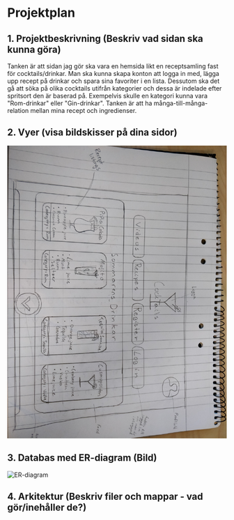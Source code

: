 # Projektplan

## 1. Projektbeskrivning (Beskriv vad sidan ska kunna göra)

Tanken är att sidan jag gör ska vara en hemsida likt en receptsamling fast för cocktails/drinkar. Man ska kunna skapa konton att logga in med, lägga upp recept på drinkar och spara sina favoriter i en lista. Dessutom ska det gå att söka på olika cocktails utifrån kategorier och dessa är indelade efter spritsort den är baserad på. Exempelvis skulle en kategori kunna vara "Rom-drinkar" eller "Gin-drinkar".
Tanken är att ha många-till-många-relation mellan mina recept och ingredienser.

## 2. Vyer (visa bildskisser på dina sidor)

![Sketch](IMG_20200123_151501.jpg)

## 3. Databas med ER-diagram (Bild)

![ER-diagram](IMG_20200123_151450.jpg)

## 4. Arkitektur (Beskriv filer och mappar - vad gör/inehåller de?)
